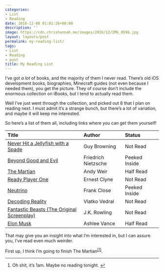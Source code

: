 ```yaml
---
categories:
- List
- Reading
date: 2016-12-08 01:01:26+00:00
description: ''
image: https://cdn.chrishannah.me/images/2016/12/IMG_0596.jpg
layout: layouts/post
permalink: my-reading-list/
tags:
- List
- Reading
- post
title: My Reading List
---
```


<div class="kg-card-markdown">
<p>I&#8217;ve got <em>a lot</em> of books, and the majority of them I never read. There&#8217;s old iOS development books, biographies, Minecraft guides (not even because I needed them), you get the picture. They of course don&#8217;t include the enormous collection on iBooks, but I tend to actually read them.</p>
<p>Well I&#8217;ve just went through the collection, and picked out 8 that I plan on reading next. I must admit it&#8217;s a strange bunch, but there&#8217;s a lot of variation, and maybe it will keep me interested.</p>
<p>So here&#8217;s a list of them all, including links where you can get them yourself!</p>
<table>
<colgroup>
<col style="text-align: left;" />
<col style="text-align: left;" />
<col style="text-align: left;" />
<col style="text-align: left;" /> </colgroup>
<thead>
<tr>
<th style="text-align: left;">Title</th>
<th style="text-align: left;">Author</th>
<th style="text-align: left;">Status</th>
<th style="text-align: left;"></th>
</tr>
</thead>
<tbody>
<tr>
<td style="text-align: left;"><a href="https://www.amazon.co.uk/Never-Hit-Jellyfish-Spade-Challenges/dp/1843543427/ref=sr_1_1?sr=8-1&amp;ie=UTF8&amp;keywords=Never%2BHit%2Ba%2BJellyfish%2Bwith%2Ba%2BSpade&amp;tag=crypchrihann-21&amp;qid=1481158091">Never Hit a Jellyfish with a Spade</a></td>
<td style="text-align: left;">Guy Browning</td>
<td style="text-align: left;">Not Read</td>
<td style="text-align: left;"></td>
</tr>
<tr>
<td style="text-align: left;"><a href="https://www.amazon.co.uk/Beyond-Good-Penguin-Pocket-Hardbacks/dp/0141395834/ref=sr_1_4?sr=8-4&amp;ie=UTF8&amp;keywords=beyond%2Bgood%2Band%2Bevil&amp;tag=crypchrihann-21&amp;qid=1481158138">Beyond Good and Evil</a></td>
<td style="text-align: left;">Friedrich Nietzsche</td>
<td style="text-align: left;">Peeked Inside</td>
<td style="text-align: left;"></td>
</tr>
<tr>
<td style="text-align: left;"><a href="https://www.amazon.co.uk/Martian-Andy-Weir/dp/1785031139/ref=sr_1_3?sr=8-3&amp;ie=UTF8&amp;keywords=the%2Bmartian&amp;tag=crypchrihann-21&amp;qid=1481158154">The Martian</a></td>
<td style="text-align: left;">Andy Weir</td>
<td style="text-align: left;">Half Read</td>
<td style="text-align: left;"></td>
</tr>
<tr>
<td style="text-align: left;"><a href="https://www.amazon.co.uk/Ready-Player-One-Ernest-Cline/dp/0099560437/ref=sr_1_1?sr=8-1&amp;ie=UTF8&amp;keywords=ready%2Bplayer%2Bone&amp;tag=crypchrihann-21&amp;qid=1481158167">Ready Player One</a></td>
<td style="text-align: left;">Ernest Clyne</td>
<td style="text-align: left;">Not Read</td>
<td style="text-align: left;"></td>
</tr>
<tr>
<td style="text-align: left;"><a href="https://www.amazon.co.uk/Neutrino-Frank-Close/dp/0199695997/ref=sr_1_1?sr=8-1&amp;ie=UTF8&amp;keywords=neutrino&amp;tag=crypchrihann-21&amp;qid=1481158181">Neutrino</a></td>
<td style="text-align: left;">Frank Close</td>
<td style="text-align: left;">Peeked Inside</td>
<td style="text-align: left;"></td>
</tr>
<tr>
<td style="text-align: left;"><a href="https://www.amazon.co.uk/Decoding-Reality-Universe-Quantum-Information/dp/0199695741/ref=sr_1_1?sr=8-1&amp;ie=UTF8&amp;keywords=decoding%2Breality&amp;tag=crypchrihann-21&amp;qid=1481158194">Decoding Reality</a></td>
<td style="text-align: left;">Vlatko Vedral</td>
<td style="text-align: left;">Not Read</td>
<td style="text-align: left;"></td>
</tr>
<tr>
<td style="text-align: left;"><a href="https://www.amazon.co.uk/Fantastic-Beasts-Where-Find-Them/dp/1408708981/ref=sr_1_1?sr=8-1&amp;ie=UTF8&amp;keywords=fantastic%2Bbeasts%2Bscreen&amp;tag=crypchrihann-21&amp;qid=1481158226">Fantastic Beasts (The Original Screenplay)</a></td>
<td style="text-align: left;">J.K. Rowling</td>
<td style="text-align: left;">Not Read</td>
<td style="text-align: left;"></td>
</tr>
<tr>
<td style="text-align: left;"><a href="https://www.amazon.co.uk/Elon-Musk-Billionaire-SpaceX-Shaping/dp/0753555646/ref=sr_1_1?sr=8-1&amp;ie=UTF8&amp;keywords=Ashlee%2Bvance&amp;tag=crypchrihann-21&amp;qid=1481158238">Elon Musk</a></td>
<td style="text-align: left;">Ashlee Vance</td>
<td style="text-align: left;">Half Read</td>
<td style="text-align: left;"></td>
</tr>
</tbody>
</table>
<p>That may give you an insight into what I&#8217;m interested in, but I can assure you, I&#8217;ve read even much weirder.</p>
<p>First up, I think I&#8217;m going to finish The Martian<sup class="footnote-ref"><a id="fnref1" href="#fn1">[1]</a></sup>.</p>
<hr class="footnotes-sep" />
<section class="footnotes">
<ol class="footnotes-list">
<li id="fn1" class="footnote-item">Oh shit, it&#8217;s 1am. Maybe no reading tonight. <a class="footnote-backref" href="#fnref1">↩︎</a></li>
</ol>
</section>
</div>